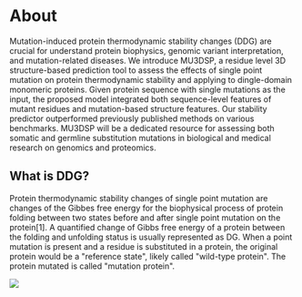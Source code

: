 # About

Mutation-induced protein thermodynamic stability changes (DDG) are crucial for understand protein biophysics, genomic variant interpretation, and mutation-related diseases. We introduce MU3DSP, a residue level 3D structure-based prediction tool to assess the effects of single point mutation on protein thermodynamic stability and applying to dingle-domain monomeric proteins. Given protein sequence with single mutations as the input, the proposed model integrated both sequence-level features of mutant residues and mutation-based structure features. Our stability predictor outperformed previously published methods on various benchmarks. MU3DSP will be a dedicated resource for assessing both somatic and germline substitution mutations in biological and medical research on genomics and proteomics. 

## What is DDG?

Protein thermodynamic stability changes of single point mutation are changes of the Gibbes free energy for the biophysical process of protein folding between two states before and after single point mutation on the protein[1]. A quantified change of Gibbs free energy of a protein between the folding and unfolding status is usually represented as DG. When a point mutation is present and a residue is substituted in a protein, the original protein would be a "reference state", likely called "wild-type protein". The protein mutated is called "mutation protein".  

![](https://raw.githubusercontent.com/hurraygong/MU3DSP/master/pictures/Figure.1.jpg)